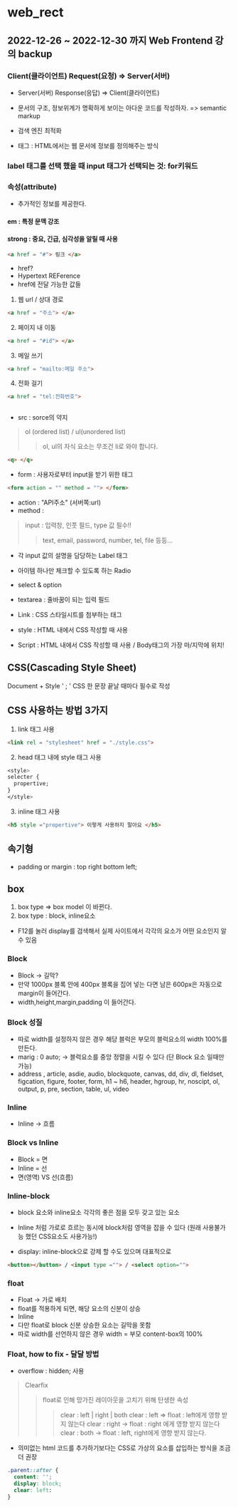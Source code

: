 # web_rect

## 2022-12-26 ~ 2022-12-30 까지 Web Frontend 강의 backup

### Client(클라이언트) Request(요청) => Server(서버)

- Server(서버) Response(응답) => Client(클라이언트)

- 문서의 구조, 정보위계가 명확하게 보이는 아다운 코드를 작성하자. => semantic markup
- 검색 엔진 최적화

- 태그 : HTML에서는 웹 문서에 정보를 정의해주는 방식

### label 태그를 선택 했을 때 input 태그가 선택되는 것: for키워드

### 속성(attribute)
- 추가적인 정보를 제공한다.

#### em : 특정 문맥 강조 
#### strong : 중요, 긴급, 심각성을 알릴 때 사용 

```html
<a href = "#"> 링크 </a>
```
- href? 
- Hypertext REFerence 
- href에 전달 가능한 값들 

1. 웹 url / 상대 경로 
```html
<a href = "주소"> </a>
```
2. 페이지 내 이동
```html
<a href = "#id"> </a>
```
3. 메일 쓰기
```html
<a href = "mailto:메일 주소">
```
4. 전화 걸기
```html
<a href = "tel:전화번호">
```

<img src = "" alt="">

- src : sorce의 약지 

> ol (ordered list)  /  ul(unordered list)
>>ol, ul의 자식 요소는 무조건 li로 와야 합니다. 

``` html
<q> </q>
```

- form : 사용자로부터 input을 받기 위한 태그

```html
<form action = "" method = ""> </form>
```

- action : "API주소" (서버쪽:url)
- method : 

> input : 입력창, 인풋 필드, type 값 필수!!
>> text, email, password, number, tel, file 등등...

- 각 input 값의 설명을 담당하는 Label 태그

- 아이템 하나만 체크할 수 있도록 하는 Radio

- select & option 

- textarea : 줄바꿈이 되는 입력 필드

- Link : CSS 스타일시트를 첨부하는 태그 

- style : HTML 내에서 CSS 작성할 때 사용 

- Script : HTML 내에서 CSS 작성할 때 사용 / Body태그의 가장 마/지막에 위치! 

## CSS(Cascading Style Sheet)
Document + Style
' ; ' CSS 한 문장 끝날 때마다 필수로 작성

## CSS 사용하는 방법 3가지
1. link 태그 사용
```html
<link rel = "stylesheet" href = "./style.css">
```
2. head 태그 내에 style 태그 사용
```css 
<style> 
selecter {
  propertive;
}
</style>
```
3. inline 태그 사용
```html
<h5 style ="propertive"> 이렇게 사용하지 말아요 </h5> 
```

## 속기형
- padding or margin : top right bottom left;

## box
1. box type => box model 이 바뀐다.
2. box type : block, inline요소
- F12를 눌러 display를 검색해서 실제 사이트에서 각각의 요소가 어떤 요소인지 알수 있음 

### Block
- Block -> 길막?
- 만약 1000px 블록 안에 400px 블록을 집어 넣는 다면 남은 600px은  자동으로 margin이 들어간다.
- width,height,margin,padding 이 들어간다.

### Block 성질
- 따로 width를 설정하지 않은 경우 해당 블럭은 부모의 블럭요소의 width 100%를 만든다.
- marig  : 0 auto; -> 블럭요소를 중앙 정렬을 시킬 수 있다 (단 Block 요소 일때만 가능) 
- address , article, asdie, audio, blockquote, canvas, dd, div, dl, fieldset, figcation, figure, footer, form, h1 ~ h6, header, hgroup, hr, noscipt, ol, output, p, pre, section, table, ul, video

### Inline
- Inline -> 흐름

### Block vs Inline
- Block = 면
- Inline = 선
- 면(영역) VS 선(흐름)

### Inline-block
- block 요소와 inline요소 각각의 좋은 점을 모두 갖고 있는 요소

- Inline 처럼 가로로 흐르는 동시에 block처럼 영역을 잡을 수 있다
(원래 사용불가능 했던 CSS요소도 사용가능!)

- display: inline-block으로 강제 할 수도 있으며
대표적으로 
```html
<button></button> / <input type =""> / <select option="">
```

### float
- Float -> 가로 배치
- float를 적용하게 되면, 해당 요소의 신분이 상승
- Inline
- 다만 float로 block 신분 상승한 요소는 길막을 못함
- 따로 width를 선언하지 않은 경우
width = 부모 content-box의 100%

### Float, how to fix - 달달 방법
- overflow : hidden; 사용
> Clearfix
>> float로 인해 망가진 레이아웃을 고치기 위해 탄생한 속성
>>> clear : left | right | both
>>> clear : left => float : left에게 영향 받지 않는다
>>> clear : right -> float : right 에게 영향 받지 않는다
>>> clear : both -> float : left, right에게 영향 받지 않는다.
- 의미없는 html 코드를 추가하기보다는 CSS로 가상의 요소를 삽입하는 방식을 조금 더 권장

```css
.parent::after {
  content: '';
  display: block;
  clear: left:
}
```